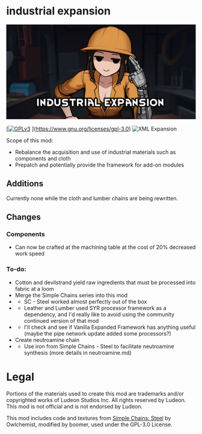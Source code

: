 <!--[![GPLv3][badge-license]](https://www.gnu.org/licenses/gpl-3.0) -->
[badge-license]: https://img.shields.io/badge/License-GPL--3.0-lightgray?style=for-the-badge
<!--![C# Expansion][badge-c-expansion] expansions with C#-->
[badge-c-expansion]: https://img.shields.io/badge/C%23-Expansion-blue?style=for-the-badge
<!--![C# Patches][badge-c-patches] patch mods with C#-->
[badge-c-patches]: https://img.shields.io/badge/C%23-Patches-green?style=for-the-badge
<!--![XML Expansion][badge-xml-expansion] XML-only expansions-->
[badge-xml-expansion]: https://img.shields.io/badge/XML-Expansion-blue?style=for-the-badge
<!--![XML Patches][badge-xml-patches] XML-only patch mods-->
[badge-xml-patches]: https://img.shields.io/badge/XML-Patches-green?style=for-the-badge
<!--![Supports Royalty][badge-dlc-royalty] supports Royalty DLC-->
[badge-dlc-royalty]: https://img.shields.io/badge/DLC-Royalty-gold?style=for-the-badge
<!--![Supports Ideology][badge-dlc-ideology] supports Ideology DLC-->
[badge-dlc-ideology]: https://img.shields.io/badge/DLC-Ideology-indianred?style=for-the-badge
<!--![Supports Biotech][badge-dlc-biotech] supports Biotech DLC-->
[badge-dlc-biotech]: https://img.shields.io/badge/DLC-Biotech-mediumturquoise?style=for-the-badge
<!--![Supports Anomaly][badge-dlc-anomaly] supports Anomaly DLC-->
[badge-dlc-anomaly]: https://img.shields.io/badge/DLC-Anomaly-darkseagreen?style=for-the-badge

# industrial expansion
![](About/Preview.png)

[[![GPLv3][badge-license]](https://www.gnu.org/licenses/gpl-3.0) ](https://www.gnu.org/licenses/gpl-3.0) ![XML Expansion][badge-xml-expansion]

Scope of this mod:
- Rebalance the acquisition and use of industrial materials such as components and cloth
- Prepatch and potentially provide the framework for add-on modules

## Additions
Currently none while the cloth and lumber chains are being rewritten.

## Changes
### Components
- Can now be crafted at the machining table at the cost of 20% decreased work speed

### To-do:
- Cotton and devilstrand yield raw ingredients that must be processed into fabric at a loom
- Merge the Simple Chains series into this mod
- - SC - Steel worked almost perfectly out of the box
- - Leather and Lumber used SYR processor framework as a dependency, and I'd really like to avoid using the community continued version of that mod
- - I'll check and see if Vanilla Expanded Framework has anything useful (maybe the pipe network update added some processors?)
- Create neutroamine chain
- - Use iron from Simple Chains - Steel to facilitate neutroamine synthesis (more details in neutroamine.md)

# Legal
Portions of the materials used to create this mod are trademarks and/or copyrighted works of Ludeon Studios Inc. All rights reserved by Ludeon. This mod is not official and is not endorsed by Ludeon.

This mod includes code and textures from [Simple Chains: Steel](https://github.com/Owlchemist/simple-chains-steel) by Owlchemist, modified by boomer, used under the GPL-3.0 License.